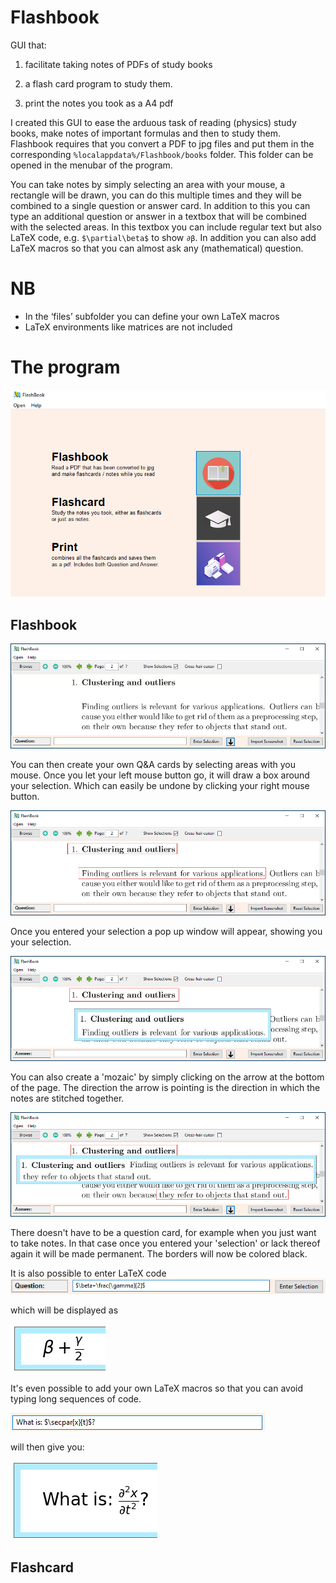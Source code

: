 # Flashbook

GUI that:

  1) facilitate taking notes of PDFs of study books

  2) a flash card program to study them.
  
  3) print the notes you took as a A4 pdf
  
I created this GUI to ease the arduous task of reading (physics) study books, make notes of important formulas and then to study them. Flashbook requires that you convert a PDF to jpg files and put them in the corresponding `%localappdata%/Flashbook/books` folder. This folder can be opened in the menubar of the program.

You can take notes by simply selecting an area with your mouse, a rectangle will be drawn, you can do this multiple times and they will be combined to a single question or answer card. In addition to this you can type an additional question or answer in a textbox that will be combined with the selected areas. In this textbox you can include regular text but also LaTeX code, e.g. `$\partial\beta$` to show `∂β`. In addition you can also add LaTeX macros so that you can almost ask any (mathematical) question.
# NB
- In the ‘files’ subfolder you can define your own LaTeX macros
-	LaTeX environments like matrices are not included

# The program
![alt text](https://github.com/AntondeGroot/Flashbook/blob/master/readme%20images/main.png)
## Flashbook
![alt text](https://github.com/AntondeGroot/Flashbook/blob/master/readme%20images/fb.png)

You can then create your own Q&A cards by selecting areas with you mouse. Once you let your left mouse button go, it will draw a box around your selection. Which can easily be undone by clicking your right mouse button.

![alt text](https://github.com/AntondeGroot/Flashbook/blob/master/readme%20images/fb_selection.png)

Once you entered your selection a pop up window will appear, showing you your selection.

![alt text](https://github.com/AntondeGroot/Flashbook/blob/master/readme%20images/fb_selection_entered.png)

You can also create a 'mozaic' by simply clicking on the arrow at the bottom of the page. The direction the arrow is pointing is the direction in which the notes are stitched together. 

![alt text](https://github.com/AntondeGroot/Flashbook/blob/master/readme%20images/fb_selection_entered2.png)

There doesn't have to be a question card, for example when you just want to take notes. In that case once you entered your 'selection' or lack thereof again it will be made permanent. The borders will now be colored black.

It is also possible to enter LaTeX code ![alt text](https://github.com/AntondeGroot/Flashbook/blob/master/readme%20images/fb_latex.png) 

which will be displayed as 

![alt text](https://github.com/AntondeGroot/Flashbook/blob/master/readme%20images/fb_latex2.png)

It's even possible to add your own LaTeX macros so that you can avoid typing long sequences of code.

![alt text](https://github.com/AntondeGroot/Flashbook/blob/master/readme%20images/fb_latex3.png)

will then give you:

![alt text](https://github.com/AntondeGroot/Flashbook/blob/master/readme%20images/fb_latex4.png)

## Flashcard

